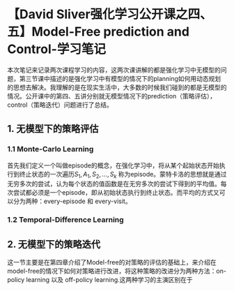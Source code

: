 # 【David Sliver强化学习公开课之四、五】Model-Free prediction and Control-学习笔记

本次笔记来记录两次课程学习的内容，这两次课讲解的都是强化学习中无模型的问题，第三节课中描述的是强化学习中有模型的情况下的planning如何用动态规划的思想去解决。我理解的是在现实生活中，大多数的时候我们碰到的都是无模型的情况。公开课中的第四、五讲分别就无模型情况下的prediction（策略评估），control（策略迭代）问题进行了总结。

## 1. 无模型下的策略评估

### 1.1 Monte-Carlo Learning

首先我们定义一个叫做episode的概念，在强化学习中，将从某个起始状态开始执行到终止状态的一次遍历$S_1, A_1, S_2, ... , S_k$ 称为episode。蒙特卡洛的思想就是通过无穷多次的尝试，认为每个状态的值函数是在无穷多次的尝试下得到的平均值。每次尝试都必须是一个episode，即从初始状态执行到终止状态。而平均的方式又可以分为两种：every-episode 和 every-visit。

### 1.2 Temporal-Difference Learning

## 2. 无模型下的策略迭代

这一节主要是在第四章介绍了Model-free的对策略的评估的基础上，来介绍在model-free的情况下如何对策略进行改进，将这种策略的改进分为两种方法：on-policy learning 以及 off-policy learning.这两种学习的主演区别在于